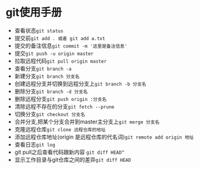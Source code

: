 # git使用手册
+ 查看状态`git status`
+ 提交前`git add . 或者 git add a.txt`
+ 提交的备注信息`git commit -m '这里是备注信息'`
+ 提交`git push -u origin master`
+ 拉取远程代码`git pull origin master`
+ 查看分支`git branch -a`
+ 新建分支`git branch 分支名`
+ 创建远程分支并切换到远程分支上`git branch -b 分支名`
+ 删除分支`git branch -d 分支名`
+ 删除远程分支`git push origin :分支名`
+ 清除远程不存在的分支`git fetch --prune`
+ 切换分支`git checkout 分支名`
+ 合并分支,把某个分支合并到master主分支上`git merge 分支名`
+ 克隆远程仓库`git clone 远程仓库的地址`
+ 添加远程仓库地址(origin 是远程仓库的代名词)`git remote add origin 地址`
+ 查看日志`git log`
+ git pull之后查看代码跟新内容 `git diff HEAD^`
+ 显示工作目录与git仓库之间的差异`git diff HEAD`